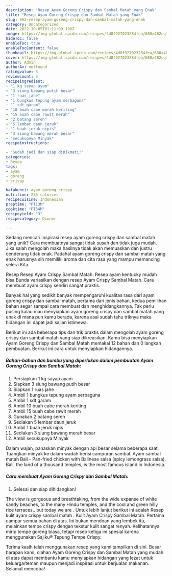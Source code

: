 ```yaml
---
description: "Resep Ayam Goreng Crispy dan Sambal Matah yang Enak"
title: "Resep Ayam Goreng Crispy dan Sambal Matah yang Enak"
slug: 862-resep-ayam-goreng-crispy-dan-sambal-matah-yang-enak
category: Uncategorized
date: 2022-10-05T01:11:09.196Z
image: https://img-global.cpcdn.com/recipes/4d8f927023284fea/680x482cq70/ayam-goreng-crispy-dan-sambal-matah-foto-resep-utama.jpg
hideToc: false
enableToc: true
enableTocContent: false
thumbnail: https://img-global.cpcdn.com/recipes/4d8f927023284fea/680x482cq70/ayam-goreng-crispy-dan-sambal-matah-foto-resep-utama.jpg
cover: https://img-global.cpcdn.com/recipes/4d8f927023284fea/680x482cq70/ayam-goreng-crispy-dan-sambal-matah-foto-resep-utama.jpg
author: Admin
authorAv: notfound
ratingvalue: 5
reviewcount: 5
recipeingredient:
- "1 kg sayap ayam"
- "3 siung bawang putih besar"
- "1 ruas jahe"
- "1 bungkus tepung ayam serbaguna"
- "1 sdt garam"
- "10 buah cabe merah keriting"
- "15 buah cabe rawit merah"
- "2 batang sereh"
- "5 lembar daun jeruk"
- "1 buah jeruk nipis"
- "3 siung bawang merah besar"
- "secukupnya Minyak"
recipeinstructions:

- "Sudah jadi dan siap dinikmati!"
categories:
- Resep
tags:
- ayam
- goreng
- crispy

katakunci: ayam goreng crispy 
nutrition: 235 calories
recipecuisine: Indonesian
preptime: "PT13M"
cooktime: "PT34M"
recipeyield: "3"
recipecategory: Dinner

---
```





Sedang mencari inspirasi resep ayam goreng crispy dan sambal matah yang unik? Cara membuatnya sangat tidak susah dan tidak juga mudah. Jika salah mengolah maka hasilnya tidak akan memuaskan dan justru cenderung tidak enak. Padahal ayam goreng crispy dan sambal matah yang enak harusnya sih memiliki aroma dan cita rasa yang mampu memancing selera Kita.





Resep Resep Ayam Crispy Sambal Matah. Resep ayam kentucky mudah bisa Bunda variasikan dengan resep Ayam Crispy Sambal Matah. Cara membuat ayam crispy sendiri sangat praktis.

Banyak hal yang sedikit banyak mempengaruhi kualitas rasa dari ayam goreng crispy dan sambal matah, pertama dari jenis bahan, kedua pemilihan bahan segar sampai cara membuat dan menghidangkannya. Tak perlu pusing kalau mau menyiapkan ayam goreng crispy dan sambal matah yang enak di mana pun kamu berada, karena asal sudah tahu triknya maka hidangan ini dapat jadi sajian istimewa.






Berikut ini ada beberapa tips dan trik praktis dalam mengolah ayam goreng crispy dan sambal matah yang siap dikreasikan. Kamu bisa menyiapkan Ayam Goreng Crispy dan Sambal Matah memakai 12 bahan dan 0 langkah pembuatan. Berikut ini cara untuk menyiapkan hidangannya.

<!--inarticleads1-->

##### Bahan-bahan dan bumbu yang diperlukan dalam pembuatan Ayam Goreng Crispy dan Sambal Matah:

1. Persiapkan 1 kg sayap ayam
1. Siapkan 3 siung bawang putih besar
1. Siapkan 1 ruas jahe
1. Ambil 1 bungkus tepung ayam serbaguna
1. Ambil 1 sdt garam
1. Ambil 10 buah cabe merah keriting
1. Ambil 15 buah cabe rawit merah
1. Gunakan 2 batang sereh
1. Sediakan 5 lembar daun jeruk
1. Ambil 1 buah jeruk nipis
1. Sediakan 3 siung bawang merah besar
1. Ambil secukupnya Minyak


Dalam wajan, panaskan minyak dengan api besar selama beberapa saat. Tuangkan minyak ke dalam wadah berisi campuran sambal. Ayam sambal matah Bali - Pan-fried chicken with Balinese salsa (spicy lemongrass salsa). Bali, the land of a thousand temples, is the most famous island in Indonesia. 

<!--inarticleads2-->

##### Cara membuat Ayam Goreng Crispy dan Sambal Matah:


1. Selesai dan siap dihidangkan!

The view is gorgeous and breathtaking, from the wide expanse of white sandy beaches, to the many Hindu temples, and the cool and green hilly rice terraces.. but today we are . Untuk lebih lanjut berikut ini adalah Resep kulit ayam crispy sambal matah : Kulit Ayam Crispy Sambal Matah. Pertama campur semua bahan di atas. Ini bukan mendoan yang lembek itu, melainkan tempe crispy dengan tekstur kulit sangat renyah. Kelihatannya mirip tempe goreng biasa, tetapi resep ketiga ini spesial karena menggunakan Sajiku® Tepung Tempe Crispy. 

Terima kasih telah menggunakan resep yang kami tampilkan di sini. Besar harapan kami, olahan Ayam Goreng Crispy dan Sambal Matah yang mudah di atas dapat membantu kamu menyiapkan hidangan yang lezat untuk keluarga/teman maupun menjadi inspirasi untuk berjualan makanan. Selamat mencoba!
